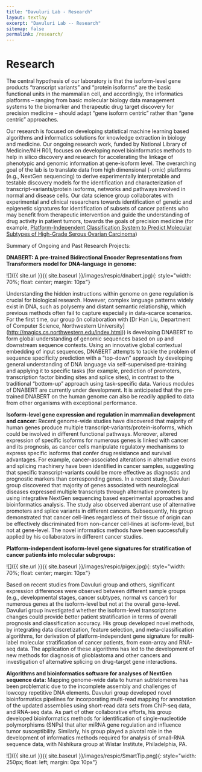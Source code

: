 ```yaml
---
title: "Davuluri Lab - Research"
layout: textlay
excerpt: "Davuluri Lab -- Research"
sitemap: false
permalink: /research/
---
```


# Research

The central hypothesis of our laboratory is that the isoform-level gene products “transcript variants” and “protein isoforms” are the basic functional units in the mammalian cell, and accordingly, the informatics platforms – ranging from basic molecular biology data management systems to the biomarker and therapeutic drug target discovery for precision medicine – should adapt “gene isoform centric” rather than “gene centric” approaches. 

Our research is focused on developing statistical machine learning based algorithms and informatics solutions for knowledge extraction in biology and medicine. Our ongoing research work, funded by National Library of Medicine/NIH R01, focuses on developing novel bioinformatics methods to help in silico discovery and research for accelerating the linkage of phenotypic and genomic information at gene-isoform level. The overarching goal of the lab is to translate data from high dimensional (-omic) platforms (e.g., NextGen sequencing) to derive experimentally interpretable and testable discovery models for the identification and characterization of transcript-variants/protein isoforms, networks and pathways involved in normal and disease cells. Our data science group collaborates with experimental and clinical researchers towards identification of genetic and epigenetic signatures for identification of subsets of cancer patients who may benefit from therapeutic intervention and guide the understanding of drug activity in patient tumors, towards the goals of precision medicine (for example, [Platform-Independent Classification System to Predict Molecular Subtypes of High-Grade Serous Ovarian Carcinoma](https://pubmed.ncbi.nlm.nih.gov/31002564/))


Summary of Ongoing and Past Research Projects:

**DNABERT: A pre-trained Bidirectional Encoder Representations from Transformers model for DNA-language in genome:** 

![]({{ site.url }}{{ site.baseurl }}/images/respic/dnabert.jpg){: style="width: 70%; float: center; margin: 10px"}

Understanding the hidden instructions within genome on gene regulation is crucial for biological research. However, complex language patterns widely exist in DNA, such as polysemy and distant semantic relationship, which previous methods often fail to capture especially in data-scarce scenarios. For the first time, our group (in collaboration with [Dr Han Liu, Department of Computer Science, Northwestern University] (http://magics.cs.northwestern.edu/index.html)) is developing DNABERT to form global understanding of genomic sequences based on up and downstream sequence contexts. Using an innovative global contextual embedding of input sequences, DNABERT attempts to tackle the problem of sequence specificity prediction with a “top-down” approach by developing general understanding of DNA language via self-supervised pre-training and applying it to specific tasks (for example, prediction of promoters, transcription factor binding sites and splice sites), in contrast to the traditional “bottom-up” approach using task-specific data. Various modules of DNABERT are currently under development. It is anticipated that the pre-trained DNABERT on the human genome can also be readily applied to data from other organisms with exceptional performance.

**Isoform-level gene expression and regulation in mammalian development and cancer:** Recent genome-wide studies have discovered that majority of human genes produce multiple transcript-variants/protein-isoforms, which could be involved in different functional pathways. Moreover, altered expression of specific isoforms for numerous genes is linked with cancer and its prognosis, as cancer cells manipulate regulatory mechanisms to express specific isoforms that confer drug resistance and survival advantages. For example, cancer-associated alterations in alternative exons and splicing machinery have been identified in cancer samples, suggesting that specific transcript-variants could be more effective as diagnostic and prognostic markers than corresponding genes. In a recent study, Davuluri group discovered that majority of genes associated with neurological diseases expressed multiple transcripts through alternative promoters by using integrative NextGen sequencing based experimental approaches and bioinformatics analysis. The study also observed aberrant use of alternative promoters and splice variants in different cancers. Subsequently, his group demonstrated that cancer cell-lines regardless of their tissue of origin can be effectively discriminated from non-cancer cell-lines at isoform-level, but not at gene-level. The novel informatics methods have been successfully applied by his collaborators in different cancer studies.

**Platform-independent isoform-level gene signatures for stratification of cancer patients into molecular subgroups:** 

![]({{ site.url }}{{ site.baseurl }}/images/respic/pigex.jpg){: style="width: 70%; float: center; margin: 10px"}

Based on recent studies from Davuluri group and others, significant expression differences were observed between different sample groups (e.g., developmental stages, cancer subtypes, normal vs cancer) for numerous genes at the isoform-level but not at the overall gene-level. Davuluri group investigated whether the isoform-level transcriptome changes could provide better patient stratification in terms of overall prognosis and classification accuracy. His group developed novel methods, by integrating data discretization, feature selection, and meta-classification algorithms, for derivation of platform-independent gene signature for multi-label molecular stratification of cancer patients, from exon-array and RNA-seq data. The application of these algorithms has led to the development of new methods for diagnosis of glioblastoma and other cancers and investigation of alternative splicing on drug-target gene interactions.

**Algorithms and bioinformatics software for analyses of NextGen sequence data:** Mapping genome-wide data to human subtelomeres has been problematic due to the incomplete assembly and challenges of lowcopy repetitive DNA elements. Davuluri group developed novel bioinformatics pipelines for incorporating multi-read mapping for annotation of the updated assemblies using short-read data sets from ChIP-seq data, and RNA-seq data. As part of other collaborative efforts, his group developed bioinformatics methods for identification of single-nucleotide polymorphisms (SNPs) that alter miRNA gene regulation and influence tumor susceptibility. Similarly, his group played a pivotal role in the development of informatics methods required for analysis of small-RNA sequence data, with Nishikura group at Wistar Institute, Philadelphia, PA.


![]({{ site.url }}{{ site.baseurl }}/images/respic/SmartTip.png){: style="width: 250px; float: left; margin: 0px  10px"}


